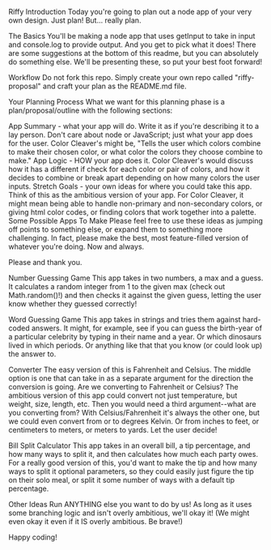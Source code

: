 Riffy
Introduction
Today you're going to plan out a node app of your very own design. Just plan! But... really plan.

The Basics
You'll be making a node app that uses getInput to take in input and console.log to provide output. And you get to pick what it does! There are some suggestions at the bottom of this readme, but you can absolutely do something else. We'll be presenting these, so put your best foot forward!

Workflow
Do not fork this repo. Simply create your own repo called "riffy-proposal" and craft your plan as the README.md file.

Your Planning Process
What we want for this planning phase is a plan/proposal/outline with the following sections:

App Summary - what your app will do. Write it as if you're describing it to a lay person. Don't care about node or JavaScript; just what your app does for the user. Color Cleaver's might be, "Tells the user which colors combine to make their chosen color, or what color the colors they choose combine to make."
App Logic - HOW your app does it. Color Cleaver's would discuss how it has a different if check for each color or pair of colors, and how it decides to combine or break apart depending on how many colors the user inputs.
Stretch Goals - your own ideas for where you could take this app. Think of this as the ambitious version of your app. For Color Cleaver, it might mean being able to handle non-primary and non-secondary colors, or giving html color codes, or finding colors that work together into a palette.
Some Possible Apps To Make
Please feel free to use these ideas as jumping off points to something else, or expand them to something more challenging. In fact, please make the best, most feature-filled version of whatever you're doing. Now and always.

Please and thank you.

Number Guessing Game
This app takes in two numbers, a max and a guess. It calculates a random integer from 1 to the given max (check out Math.random()!) and then checks it against the given guess, letting the user know whether they guessed correctly!

Word Guessing Game
This app takes in strings and tries them against hard-coded answers. It might, for example, see if you can guess the birth-year of a particular celebrity by typing in their name and a year. Or which dinosaurs lived in which periods. Or anything like that that you know (or could look up) the answer to.

Converter
The easy version of this is Fahrenheit and Celsius. The middle option is one that can take in as a separate argument for the direction the conversion is going. Are we converting to Fahrenheit or Celsius? The ambitious version of this app could convert not just temperature, but weight, size, length, etc. Then you would need a third argument--what are you converting from? With Celsius/Fahrenheit it's always the other one, but we could even convert from or to degrees Kelvin. Or from inches to feet, or centimeters to meters, or meters to yards. Let the user decide!

Bill Split Calculator
This app takes in an overall bill, a tip percentage, and how many ways to split it, and then calculates how much each party owes. For a really good version of this, you'd want to make the tip and how many ways to split it optional parameters, so they could easily just figure the tip on their solo meal, or split it some number of ways with a default tip percentage.

Other Ideas
Run ANYTHING else you want to do by us! As long as it uses some branching logic and isn't overly ambitious, we'll okay it! (We might even okay it even if it IS overly ambitious. Be brave!)

Happy coding!
